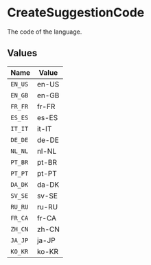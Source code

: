 # CreateSuggestionCode

The code of the language.


## Values

| Name    | Value   |
| ------- | ------- |
| `EN_US` | en-US   |
| `EN_GB` | en-GB   |
| `FR_FR` | fr-FR   |
| `ES_ES` | es-ES   |
| `IT_IT` | it-IT   |
| `DE_DE` | de-DE   |
| `NL_NL` | nl-NL   |
| `PT_BR` | pt-BR   |
| `PT_PT` | pt-PT   |
| `DA_DK` | da-DK   |
| `SV_SE` | sv-SE   |
| `RU_RU` | ru-RU   |
| `FR_CA` | fr-CA   |
| `ZH_CN` | zh-CN   |
| `JA_JP` | ja-JP   |
| `KO_KR` | ko-KR   |